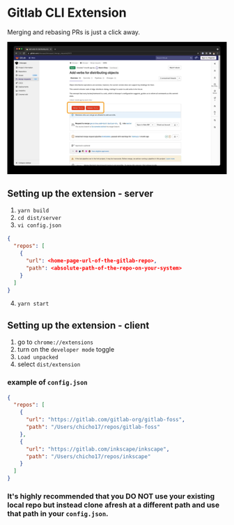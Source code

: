 # Gitlab CLI Extension
Merging and rebasing PRs is just a click away.

![Screenshot](/screenshot.jpg)

## Setting up the extension - server
1. `yarn build`
2. `cd dist/server`
3. `vi config.json`

```json
{
  "repos": [
    {
      "url": <home-page-url-of-the-gitlab-repo>,
      "path": <absolute-path-of-the-repo-on-your-system>
    }
  ]
}
```

4. `yarn start`

## Setting up the extension - client
1. go to `chrome://extensions`
2. turn on the `developer mode` toggle
3. `Load unpacked`
4. select `dist/extension`

### example of `config.json`
```json
{
  "repos": [
    {
      "url": "https://gitlab.com/gitlab-org/gitlab-foss",
      "path": "/Users/chicho17/repos/gitlab-foss"
    },
    {
      "url": "https://gitlab.com/inkscape/inkscape",
      "path": "/Users/chicho17/repos/inkscape"
    }
  ]
}
```

### It's highly recommended that you DO NOT use your existing local repo but instead clone afresh at a different path and use that path in your `config.json`.